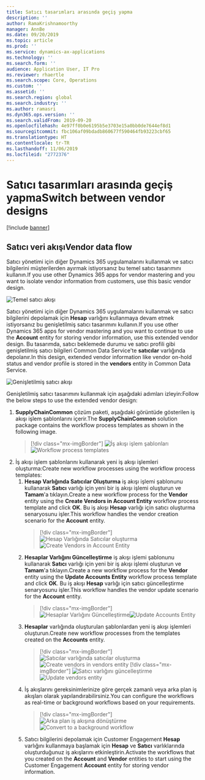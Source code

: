 ```yaml
---
title: Satıcı tasarımları arasında geçiş yapma
description: ''
author: RamaKrishnamoorthy
manager: AnnBe
ms.date: 09/20/2019
ms.topic: article
ms.prod: ''
ms.service: dynamics-ax-applications
ms.technology: ''
ms.search.form: ''
audience: Application User, IT Pro
ms.reviewer: rhaertle
ms.search.scope: Core, Operations
ms.custom: ''
ms.assetid: ''
ms.search.region: global
ms.search.industry: ''
ms.author: ramasri
ms.dyn365.ops.version: ''
ms.search.validFrom: 2019-09-20
ms.openlocfilehash: 4e97ff0b0e6195b5e3703e15a0bb0de7644ef8d1
ms.sourcegitcommit: fbc106af09bdadb860677f590464fb93223cbf65
ms.translationtype: HT
ms.contentlocale: tr-TR
ms.lasthandoff: 11/06/2019
ms.locfileid: "2772376"
---
```

# <a name="switch-between-vendor-designs"></a><span data-ttu-id="43ea0-102">Satıcı tasarımları arasında geçiş yapma</span><span class="sxs-lookup"><span data-stu-id="43ea0-102">Switch between vendor designs</span></span>

[!include [banner](../includes/banner.md)]

## <a name="vendor-data-flow"></a><span data-ttu-id="43ea0-103">Satıcı veri akışı</span><span class="sxs-lookup"><span data-stu-id="43ea0-103">Vendor data flow</span></span> 

<span data-ttu-id="43ea0-104">Satıcı yönetimi için diğer Dynamics 365 uygulamalarını kullanmak ve satıcı bilgilerini müşterilerden ayırmak istiyorsanız bu temel satıcı tasarımını kullanın.</span><span class="sxs-lookup"><span data-stu-id="43ea0-104">If you use other Dynamics 365 apps for vendor mastering and you want to isolate vendor information from customers, use this basic vendor design.</span></span>  

![Temel satıcı akışı](media/dual-write-switch-1.png)
 
<span data-ttu-id="43ea0-106">Satıcı yönetimi için diğer Dynamics 365 uygulamalarını kullanmak ve satıcı bilgilerini depolamak için **Hesap** varlığını kullanmaya devam etmek istiyorsanız bu genişletilmiş satıcı tasarımını kullanın.</span><span class="sxs-lookup"><span data-stu-id="43ea0-106">If you use other Dynamics 365 apps for vendor mastering and you want to continue to use the **Account** entity for storing vendor information, use this extended vendor design.</span></span> <span data-ttu-id="43ea0-107">Bu tasarımda, satıcı beklemede durumu ve satıcı profili gibi genişletilmiş satıcı bilgileri Common Data Service'te **satıcılar** varlığında depolanır.</span><span class="sxs-lookup"><span data-stu-id="43ea0-107">In this design, extended vendor information like vendor on-hold status and vendor profile is stored in the **vendors** entity in Common Data Service.</span></span> 

![Genişletilmiş satıcı akışı](media/dual-write-switch-2.png)
 
<span data-ttu-id="43ea0-109">Genişletilmiş satıcı tasarımını kullanmak için aşağıdaki adımları izleyin:</span><span class="sxs-lookup"><span data-stu-id="43ea0-109">Follow the below steps to use the extended vendor design:</span></span> 
 
1. <span data-ttu-id="43ea0-110">**SupplyChainCommon** çözüm paketi, aşağıdaki görüntüde gösterilen iş akışı işlem şablonlarını içerir.</span><span class="sxs-lookup"><span data-stu-id="43ea0-110">The **SupplyChainCommon** solution package contains the workflow process templates as shown in the following image.</span></span>
    > [!div class="mx-imgBorder"]
    > <span data-ttu-id="43ea0-111">![İş akışı işlem şablonları](media/dual-write-switch-3.png)</span><span class="sxs-lookup"><span data-stu-id="43ea0-111">![Workflow process templates](media/dual-write-switch-3.png)</span></span>
2. <span data-ttu-id="43ea0-112">İş akışı işlem şablonlarını kullanarak yeni iş akışı işlemleri oluşturma:</span><span class="sxs-lookup"><span data-stu-id="43ea0-112">Create new workflow processes using the workflow process templates:</span></span> 
    1. <span data-ttu-id="43ea0-113">**Hesap Varlığında Satıcılar Oluşturma** iş akışı işlemi şablonunu kullanarak **Satıcı** varlığı için yeni bir iş akışı işlemi oluşturun ve **Tamam**'a tıklayın.</span><span class="sxs-lookup"><span data-stu-id="43ea0-113">Create a new workflow process for the **Vendor** entity using the **Create Vendors in Account Entity** workflow process template and click **OK**.</span></span> <span data-ttu-id="43ea0-114">Bu iş akışı **Hesap** varlığı için satıcı oluşturma senaryosunu işler.</span><span class="sxs-lookup"><span data-stu-id="43ea0-114">This workflow handles the vendor creation scenario for the **Account** entity.</span></span>
        > [!div class="mx-imgBorder"]
        > <span data-ttu-id="43ea0-115">![Hesap Varlığında Satıcılar oluşturma](media/dual-write-switch-4.png)</span><span class="sxs-lookup"><span data-stu-id="43ea0-115">![Create Vendors in Account Entity](media/dual-write-switch-4.png)</span></span>
    2. <span data-ttu-id="43ea0-116">**Hesaplar Varlığını Güncelleştirme** iş akışı işlemi şablonunu kullanarak **Satıcı** varlığı için yeni bir iş akışı işlemi oluşturun ve **Tamam**'a tıklayın.</span><span class="sxs-lookup"><span data-stu-id="43ea0-116">Create a new workflow process for the **Vendor** entity using the **Update Accounts Entity** workflow process template and click **OK**.</span></span> <span data-ttu-id="43ea0-117">Bu iş akışı **Hesap** varlığı için satıcı güncelleştirme senaryosunu işler.</span><span class="sxs-lookup"><span data-stu-id="43ea0-117">This workflow handles the vendor update scenario for the **Account** entity.</span></span> 
        > [!div class="mx-imgBorder"]
        > <span data-ttu-id="43ea0-118">![Hesaplar Varlığını Güncelleştirme](media/dual-write-switch-5.png)</span><span class="sxs-lookup"><span data-stu-id="43ea0-118">![Update Accounts Entity](media/dual-write-switch-5.png)</span></span>
    3. <span data-ttu-id="43ea0-119">**Hesaplar** varlığında oluşturulan şablonlardan yeni iş akışı işlemleri oluşturun.</span><span class="sxs-lookup"><span data-stu-id="43ea0-119">Create new workflow processes from the templates created on the **Accounts** entity.</span></span> 
        > [!div class="mx-imgBorder"]
        > <span data-ttu-id="43ea0-120">![Satıcılar varlığında satıcılar oluşturma](media/dual-write-switch-6.png)
        > </span><span class="sxs-lookup"><span data-stu-id="43ea0-120">![Create vendors in vendors entity](media/dual-write-switch-6.png)
        > </span></span>[!div class="mx-imgBorder"]
<span data-ttu-id="43ea0-121">![Satıcı varlığını güncelleştirme](media/dual-write-switch-7.png)</span><span class="sxs-lookup"><span data-stu-id="43ea0-121">![Update vendors entity](media/dual-write-switch-7.png)</span></span>
    4. <span data-ttu-id="43ea0-122">İş akışlarını gereksinimlerinize göre gerçek zamanlı veya arka plan iş akışları olarak yapılandırabilirsiniz.</span><span class="sxs-lookup"><span data-stu-id="43ea0-122">You can configure the workflows as real-time or background workflows based on your requirements.</span></span> 
        > [!div class="mx-imgBorder"]
        > <span data-ttu-id="43ea0-123">![Arka plan iş akışına dönüştürme](media/dual-write-switch-8.png)</span><span class="sxs-lookup"><span data-stu-id="43ea0-123">![Convert to a background workflow](media/dual-write-switch-8.png)</span></span>
    5. <span data-ttu-id="43ea0-124">Satıcı bilgilerini depolamak için Customer Engagement **Hesap** varlığını kullanmaya başlamak için **Hesap** ve **Satıcı** varlıklarında oluşturduğunuz iş akışlarını etkinleştirin.</span><span class="sxs-lookup"><span data-stu-id="43ea0-124">Activate the workflows that you created on the **Account** and **Vendor** entities to start using the Customer Engagement **Account** entity for storing vendor information.</span></span> 
 
